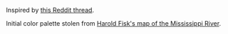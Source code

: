 Inspired by [this Reddit thread](https://www.reddit.com/r/proceduralgeneration/comments/bu5ffk/blobs_20_source_code_in_the_comments/?utm_source=share&utm_medium=ios_app).

Initial color palette stolen from [Harold Fisk's map of the Mississippi River](http://www.radicalcartography.net/index.html?fisk).
